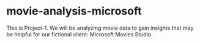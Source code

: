 # movie-analysis-microsoft

This is Project-1. We will be analyzing movie data to gain insights that may be helpful for our fictional client: Microsoft Movies Studio. 
